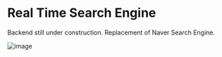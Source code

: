 # Real Time Search Engine
Backend still under construction. 
Replacement of Naver Search Engine.

![image](https://github.com/gkim297/Real_Time_Search_Engine/assets/70546406/c22d845e-dee9-4b26-a187-54d26452e2b0)
